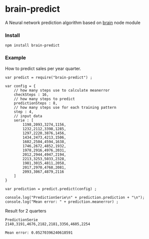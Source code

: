 brain-predict
=============

A Neural network prediction algorithm based on [brain](https://github.com/harthur/brain) node module

### Install

```
npm install brain-predict
```

### Example

How to predict sales per year quarter.

```
var predict = require("brain-predict") ;

var config = {
	// how many steps use to calculate meanerror
	checkSteps : 16,
	// how many steps to predict
	predictionSteps : 8,
	// how many steps use for each training pattern
	step : 4,
	// input data
	serie : [
		1198,2093,3274,1156,
		1232,2112,3398,1285,
		1297,2220,3876,1456,
		1434,2473,4213,1506,
		1602,2504,4594,1638,
		1746,2672,4852,1932,
		1978,2916,4976,2031,
		2012,2944,4947,2194,
		2213,3253,5033,2328,
		1981,3015,4811,2058,
		2017,2970,4768,2081,
		2093,3067,4879,2116
	]  
}

var prediction = predict.predict(config) ;

console.log("PredictionSerie\n" + prediction.prediction + "\n");
console.log("Mean error: " + prediction.meanerror) ;
```

Result for 2 quarters

```
PredictionSerie
2140,3191,4676,2182,2181,3356,4605,2254

Mean error: 0.05270396240618591
```
